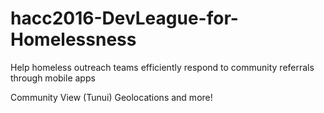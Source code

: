 # hacc2016-DevLeague-for-Homelessness
Help homeless outreach teams efficiently respond to community referrals through mobile apps

Community View (Tunui)
Geolocations and more!

